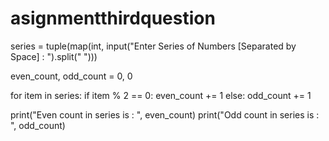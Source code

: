 # asignmentthirdquestion
series = tuple(map(int, input("Enter Series of Numbers [Separated by Space] : ").split(" ")))

even_count, odd_count = 0, 0

for item in series:
    if item % 2 == 0:
        even_count += 1
    else:
        odd_count += 1

print("Even count in series is : ", even_count)
print("Odd count in series is : ", odd_count)
